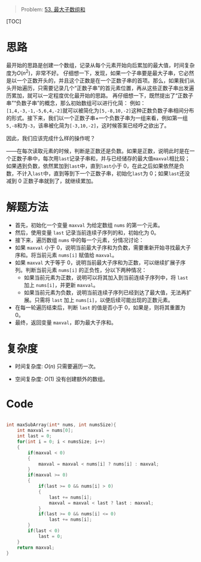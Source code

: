 > Problem: [53. 最大子数组和](https://leetcode.cn/problems/maximum-subarray/description/)

[TOC]

# 思路
最开始的思路是创建一个数组，记录从每个元素开始向后累加的最大值，时间复杂度为$O(n^2)$，非常不好。
仔细想一下，发现，如果一个子串要是最大子串，它必然是以一个正数开头的，并且这个正数是在一个正数子串的首项。那么，如果我们从头开始遍历，只需要记录几个“正数子串”的首元素位置，再从这些正数子串出发遍历累加，就可以一定程度优化最开始的思路。
再仔细想一下，既然提出了“正数子串”“负数子串”的概念，那么初始数组可以进行化简：
例如：
`[1,4,-3,-1,-5,6,4,-2]`就可以被简化为`[5,-8,10,-2]`这种正数负数子串相间分布的形式。接下来，我们以一个正数子串+一个负数子串为一组来看，例如第一组`5,-8`和为`-3`，该串被化简为`[-3,10,-2]`，这时候答案已经呼之欲出了。

因此，我们应该完成什么样的操作呢？

——在每次读取元素的时候，判断是正数还是负数。如果是正数，说明此时是在一个正数子串中，每次用`last`记录子串和，并与已经储存的最大值`maxval`相比较；如果遇到负数，依然累加到`last`中，直到`last`小于 0，在此之后如果依然是负数，不计入`last`中，直到等到下一个正数子串，初始化`last`为 0；如果`last`还没减到 0 正数子串就到了，就继续累加。
# 解题方法
- 首先，初始化一个变量 `maxval` 为给定数组 `nums` 的第一个元素。
- 然后，使用变量 `last` 记录当前连续子序列的和，初始化为 0。
- 接下来，遍历数组 `nums` 中的每一个元素，分情况讨论：
- 如果 `maxval` 小于 0，说明当前最大子序和为负数，需要重新开始寻找最大子序和。将当前元素 `nums[i]` 赋值给 `maxval`。
- 如果 `maxval` 大于等于 0，说明当前最大子序和为正数，可以继续扩展子序列。判断当前元素 `nums[i]` 的正负性，分以下两种情况：
    - 如果当前元素为正数，说明可以将其加入到当前连续子序列中，将 `last` 加上 `nums[i]`，并更新 `maxval`。
    - 如果当前元素为负数，说明当前连续子序列已经到达了最大值，无法再扩展。只需将 `last` 加上 `nums[i]`，以便后续可能出现的正数元素。
- 在每一轮遍历结束后，判断 `last` 的值是否小于 0，如果是，则将其重置为 0。
- 最终，返回变量 `maxval`，即为最大子序和。

# 复杂度
- 时间复杂度: 
$O(n)$
只需要遍历一次。

- 空间复杂度: 
 $O(1)$
没有创建额外的数组。
# Code
```C []

int maxSubArray(int* nums, int numsSize){
    int maxval = nums[0];
    int last = 0;
    for(int i = 0; i < numsSize; i++)
    {
        if(maxval < 0)
        {
            maxval = maxval < nums[i] ? nums[i] : maxval;
        }
        if(maxval >= 0)
        {
            if(last >= 0 && nums[i] > 0)
            {
                last += nums[i];
                maxval = maxval < last ? last : maxval;
            }
            if(last >= 0 && nums[i] <= 0)
                last += nums[i];
        }
        if(last < 0)
            last = 0;
    }
    return maxval;
}
```
